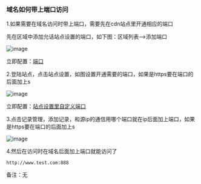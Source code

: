 ### 域名如何带上端口访问

1.如果需要在域名访问时带上端口，需要先在cdn站点里开通相应的端口

先在区域中添加允话站点设置的端口，如下图：区域列表—>添加端口

![image](https://user-images.githubusercontent.com/90588289/133750721-bd113cf3-c8e4-477a-a7c0-24e7a4f68f54.png)

立即配置：[端口](/SharkCdnDoc/CDN管理/区域列表/端口.md)

2.登陆站点，点击站点设置，如图设置开通需要的端口，如果是https要在端口的后面加上s

![image](https://user-images.githubusercontent.com/90588289/133750731-1fb7b4b9-1f9d-41ad-803e-fec2903619b9.png)

立即配置：[站点设置里自定义端口](/SharkCdnDoc/CDN管理/站点列表/站点设置里自定义端口.md)

3.点击记录管理，添加记录，和源ip的通信用哪个端口就在ip后面加上端口，如果是https要在端口的后面加上s

![image](https://user-images.githubusercontent.com/90588289/133750750-7aea3e72-ae34-48df-bef1-12d4b8009ee0.png)

4.然后在访问时在域名后面加上端口就能访问了

```http://www.test.com:888```

备注：无
